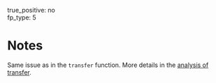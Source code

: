 true_positive: no  
fp_type: 5

# Notes

Same issue as in the `transfer` function. More details in the <a href="../0xa9059cbb-2-transfer(address,uint256)/">analysis of transfer</a>.
